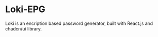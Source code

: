 # Loki-EPG
Loki is an encription based password generator, built with React.js and chadcn/ui library. 
